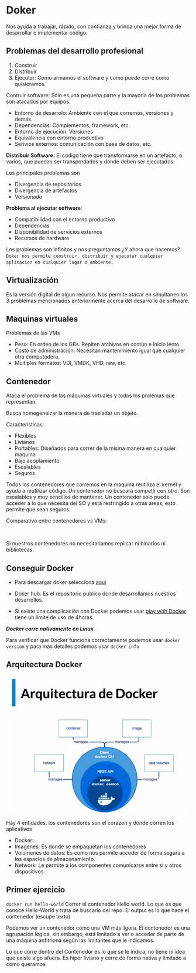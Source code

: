 # Doker
Nos ayuda a trabajar, rápido, con confianza y brinda una mejor forma de desarrollar e implementar código.


## Problemas del desarrollo profesional
1. Construir
2. Distribuir
3. Ejecutar: Como armamos el software y como puede corre como quisieramos.

Contruir software: Sólo es una pequeña parte y la mayoria de los problemas son atacados por equipos.

* Entorno de desarrolo: Ambiente con el que corremos, versiones y demás.
* Dependencias: Complementos, framework, etc.
* Entorno de ejecución: Versiones
* Equivalencia con entorno productivo
* Serivios externos: comunicación con base de datos, etc.

**Distribuir Software:** El codigo tiene que transformarse en un artefacto, o varios, que puedan ser transpordados y donde deben ser ejecutados:

Los principales problemas son
* Divergencia de repositorios
* Divergencia de artefactos
* Versionado

**Problema al ejecutar software**:

* Compatibilidad con el entorno productivo
* Dependencias
* Disponibilidad de servicios externos
* Recursos de hardware


Los problemas son infinitos y nos preguntamos ¿Y ahora que hacemos? `Doker nos permite construir, distribuir y ejecutar cualquier aplicacion en cualquier lugar o ambiente.`

## Virtualización

Es la versión digital de algun recurso. Nos permite atacar en simultaneo los 3 problemas mencionados anteriormente acerca del desarrollo de software.

## Maquinas virtuales
Problemas de las VMs

* Peso: En orden de los GBs. Repiten archivos en común e inicio lento
* Costo de administración: Necesitan mantenimiento igual que cualquier otra computadora.
* Multiples formatos: VDI, VMDK, VHD, raw, etc.

## Contenedor
Ataca el problema de las máquinas virtuales y todos los prolemas que representan.

Busca homegeneizar la manera de trasladar un objeto.

Caracteristicas:
* Flexibles
* Livianos
* Portables: Diseñados para correr de la misma manera en cualquier maquina
* Bajo acoplamiento
* Escalables
* Seguros

Todos los contenedores que corremos en la maquina reutiliza el kernel y ayuda a reutilizar código. Un contenedor no buscará competir con otro. 
Son escalables y muy sencillos de mantener. 
Un contenedor solo puede acceder a lo que necesita del SO y está restringido a otras areas, esto permite que sean seguros.

Comparativo entre contenedores vs VMs:

<div><img /></div>

Si nuestros contenedores no necesitariamos replicar ni binarios ni bibliotecas.

## Conseguir Docker

* Para descargar doker selecciona [aquí](docker.com) 

* Doker hub: Es el repositorio publico donde desarrollamos nuestros desarrollos. 

* Si existe una complicación con Docker podemos usar [play with Docker]() tiene un limite de uso de 4horas.

***Docker corre nativamente en Linux***.

Para verificar que Docker funciona correctamente podemos usar `docker version` y para más detalles podemos usar `docker info`

## Arquitectura Docker
<div><img src="img/arquitecturaDocker.png"/></div>

Hay 4 entidades, los contenedores son el corazon y donde corren los aplicativos

* Docker:
* Imagenes: Es donde se empaquetan los contenedores
* Volumenes de datos: Es como nos permite acceder de forma segura a los espacios de almacenamiento.
* Network: Le permite a los componentes comunicarse entre si y otros dispositivos.

## Primer ejercicio

`docker run hello-world` Correr el contenedor Hello world. Lo que es que conoce Hello-World y trata de buscarlo del repo. El output es lo que hace el contenedor (escupe texto)

Podemos ver un contenedor como una VM más ligera. El contenedor es una agrupación lógica, sin embargo, está limitado a ver o acceder de parte de una máquina anfitriona según las limitantes que le indicamos.

Lo que corre dentro del Contenedor es lo que se le indica, no tiene ni idea que existe algo afuera. Es hiper liviano y corre de forma nativa y limitado a como queramos.